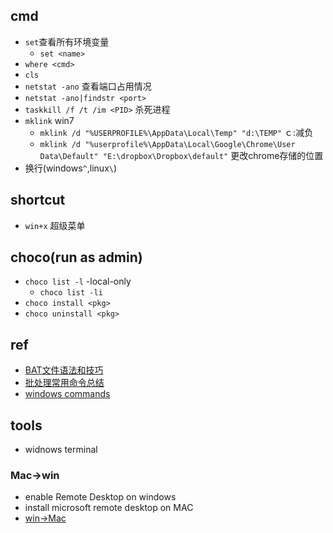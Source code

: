 
## cmd
+ `set`查看所有环境变量
    + `set <name>`
+ `where <cmd>`
+ `cls`
+ `netstat -ano` 查看端口占用情况
+ `netstat -ano|findstr <port>`
+ `taskkill /f /t /im <PID>` 杀死进程
+ `mklink` win7
   - `mklink /d "%USERPROFILE%\AppData\Local\Temp" "d:\TEMP"`  ｃ:减负
   - `mklink /d "%userprofile%\AppData\Local\Google\Chrome\User Data\Default" "E:\dropbox\Dropbox\default"`  更改chrome存储的位置
+ 换行(windows`^`,linux`\`)


## shortcut

+ `win+x` 超级菜单

## choco(run as admin)

+ `choco list -l` -local-only
    + `choco list -li`
+ `choco install <pkg>`
+ `choco uninstall <pkg>`


## ref
+ [BAT文件语法和技巧](http://www.jb51.net/article/5828.htm)
+ [批处理常用命令总结](http://xstarcd.github.io/wiki/windows/windows_cmd_summary.html)
+ [windows commands](https://docs.microsoft.com/zh-cn/windows-server/administration/windows-commands/windows-commands)

## tools
+ widnows terminal
### Mac->win
+ enable Remote Desktop on windows
+ install microsoft remote desktop on MAC
+ [win->Mac](https://zhuanlan.zhihu.com/p/74162964)